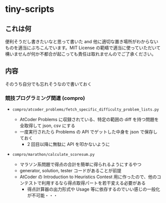 # tiny-scripts

## これは何

便利そうだし書きたいなと思って書いた and 他に適切な置き場所がわからない ものを適当にぶちこんでいます。MIT License の範疇で適当に使っていただいて構いませんが何か不都合が起こっても責任は取れませんのでご了承ください。

## 内容

そのうち自分でも忘れそうなので書いておく

### 競技プログラミング関連 (compro)

- `compro/atcoder_problems/fetch_specific_difficulty_problem_lists.py`
  - AtCoder Problems に収録されている、特定の範囲の diff を持つ問題を全取得して json, csv にする
  - 一度実行されたら Problems の API でゲットした中身を json で保存しておく
    - 2 回目以降に無駄に API を叩かないように
  
- `compro/marathon/calculate_scoresum.py`
  - マラソン系問題で得点の合計を簡単に得られるようにするやつ
  - generator, solution, tester コードがあることが前提
  - AtCoder の Introduction to Heuristics Contest 用に作ったので、他のコンテストで利用するなら得点取得パートを若干変える必要がある
    - 得点計算器の出力形式や Usage 等に依存するのでいい感じの一般化が不可能・・・
